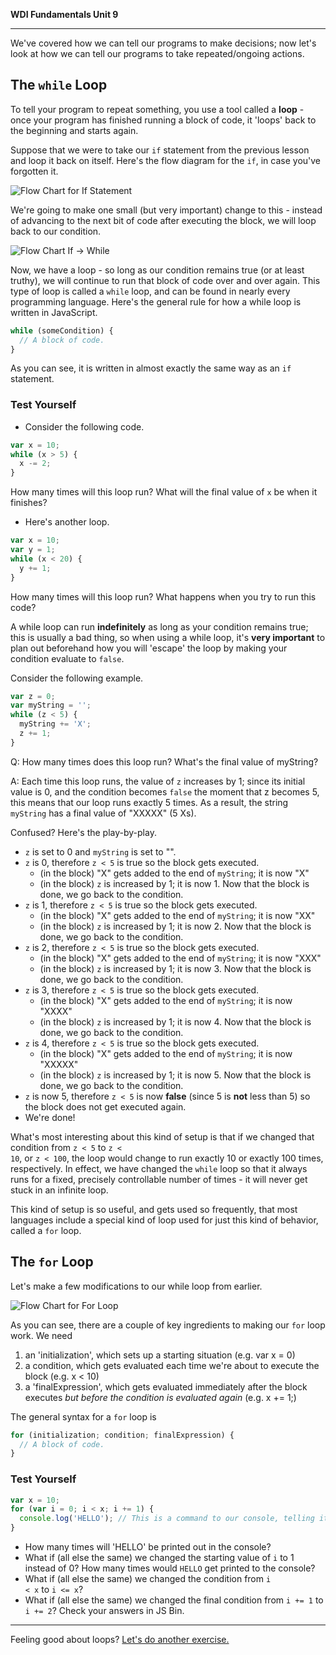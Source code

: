 **WDI Fundamentals Unit 9**

---

We've covered how we can tell our programs to make decisions; now let's look at how we can tell our programs to take repeated/ongoing actions.

## The `while` Loop

To tell your program to repeat something, you use a tool called a **loop** - once your program has finished running a block of code, it 'loops' back to the beginning and starts again.

Suppose that we were to take our `if` statement from the previous lesson and loop it back on itself. Here's the flow diagram for the `if`, in case you've forgotten it.

![Flow Chart for `If` Statement](../assets/chapter4/flow_chart_if.png)
<br>

We're going to make one small (but very important) change to this - instead of advancing to the next bit of code after executing the block, we will loop back to our condition.

![Flow Chart `If` -> `While`](../assets/chapter4/flow_chart_if-to-while.png)
<br>

Now, we have a loop - so long as our condition remains true (or at least truthy), we will continue to run that block of code over and over again. This type of loop is called a `while` loop, and can be found in nearly every programming language. Here's the general rule for how a while loop is written in JavaScript.

```javascript
while (someCondition) {
  // A block of code.
}
```
As you can see, it is written in almost exactly the same way as an `if` statement.

### Test Yourself
* Consider the following code.

```javascript
var x = 10;
while (x > 5) {
  x -= 2;
}
```

How many times will this loop run? What will the final value of `x` be when it finishes?

* Here's another loop.

```javascript
var x = 10;
var y = 1;
while (x < 20) {
  y += 1;
}
```

How many times will this loop run? What happens when you try to run this code?


A while loop can run **indefinitely** as long as your condition remains true; this is usually a bad thing, so when using a while loop, it's **very important** to plan out beforehand how you will 'escape' the loop by making your condition evaluate to `false`.

Consider the following example.

```javascript
var z = 0;
var myString = '';
while (z < 5) {
  myString += 'X';
  z += 1;
}
```

Q: How many times does this loop run? What's the final value of myString?

A: Each time this loop runs, the value of `z` increases by 1; since its initial value is 0, and the condition becomes `false` the moment that z becomes 5, this means that our loop runs exactly 5 times. As a result, the string `myString` has a final value of "XXXXX" (5 Xs).

Confused? Here's the play-by-play.
* `z` is set to 0 and `myString` is set to "".
* `z` is 0, therefore <code>z < 5</code> is true so the block gets executed.
  * (in the block) "X" gets added to the end of `myString`; it is now "X"
  * (in the block) `z` is increased by 1; it is now 1. Now that the block is done, we go back to the condition.
* `z` is 1, therefore <code>z < 5</code> is true so the block gets executed.
  * (in the block) "X" gets added to the end of `myString`; it is now "XX"
  * (in the block) `z` is increased by 1; it is now 2. Now that the block is done, we go back to the condition.
* `z` is 2, therefore <code>z < 5</code> is true so the block gets executed.
  * (in the block) "X" gets added to the end of `myString`; it is now "XXX"
  * (in the block) `z` is increased by 1; it is now 3. Now that the block is done, we go back to the condition.
* `z` is 3, therefore <code>z < 5</code> is true so the block gets executed.
  * (in the block) "X" gets added to the end of `myString`; it is now "XXXX"
  * (in the block) `z` is increased by 1; it is now 4. Now that the block is done, we go back to the condition.
* `z` is 4, therefore <code>z < 5</code> is true so the block gets executed.
  * (in the block) "X" gets added to the end of `myString`; it is now "XXXXX"
  * (in the block) `z` is increased by 1; it is now 5. Now that the block is done, we go back to the condition.
* `z` is now 5, therefore <code>z < 5</code> is now **false** (since 5 is **not** less than 5) so the block does not get executed again.
* We're done!

What's most interesting about this kind of setup is that if we changed that condition from <code>z < 5</code> to <code>z < 10</code>, or <code>z < 100</code>, the loop would change to run exactly 10 or exactly 100 times, respectively. In effect, we have changed the `while` loop so that it always runs for a fixed, precisely controllable number of times - it will never get stuck in an infinite loop.

This kind of setup is so useful, and gets used so frequently, that most languages include a special kind of loop used for just this kind of behavior, called a `for` loop.

## The `for` Loop

Let's make a few modifications to our while loop from earlier.

![Flow Chart for `For` Loop](../assets/chapter4/flow_chart_while-to-for.png)

As you can see, there are a couple of key ingredients to making our `for` loop work. We need
1. an 'initialization', which sets up a starting situation (e.g. var x = 0)
2. a condition, which gets evaluated each time we're about to execute the block (e.g. x < 10)
3. a 'finalExpression', which gets evaluated immediately after the block executes *but before the condition is evaluated again* (e.g. x += 1;)

The general syntax for a `for` loop is

```javascript
for (initialization; condition; finalExpression) {
  // A block of code.
}
```

### Test Yourself

```javascript
var x = 10;
for (var i = 0; i < x; i += 1) {
  console.log('HELLO'); // This is a command to our console, telling it to display the text 'HELLO' and advance to a new line.
}
```

* How many times will 'HELLO' be printed out in the console?
* What if (all else the same) we changed the starting value of `i` to 1 instead of 0? How many times would `HELLO` get printed to the console?
* What if (all else the same) we changed the condition from <code>i < x</code> to <code>i <= x</code>?
* What if (all else the same) we changed the final condition from <code>i += 1</code> to <code>i += 2</code>?
Check your answers in JS Bin.

---

Feeling good about loops? [Let's do another exercise.](07_exercise.md)
